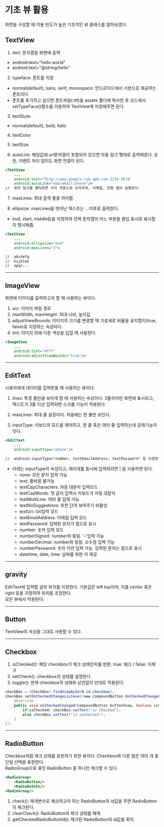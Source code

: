 # 기초 뷰 활용
화면을 구성할 때 이용 빈도가 높은 기초적인 뷰 클래스를 알아보겠다.

## TextView
1. text: 문자열을 화면에 출력
- android:text="hello world"
- android:text="@string/hello"

2. typeface: 폰트를 지정
- normal(default), sans, serif, monospace: 안드로이드에서 기본으로 제공하는 폰트이다.
- 폰트를 추가하고 싶으면 폰트파일(.ttf)을 assets 폴더에 복사한 후 코드에서 setTypeFace()함수를 이용하여 TextView에 지정해주면 된다.

3. textStyle:
- normal(default), bold, italic

4. textColor

5. textSize

6. autoLink: 해당값에 url문자열이 포함되어 있으면 자동 링크 형태로 출력해준다. 또한, 이벤트 처리 없이도 화면 연결이 된다.
```xml
<TextView
    ...
    android:text="http://www.google.com a@a.com 1234-5678"
    android:autoLink="web|email|phone"/>
//  위의 링크를 클릭하면 각각 자동으로 브라우저, 이메일, 전화 앱이 실행된다.
```


7. maxLines: 최대 출력 줄을 의미함.

8. ellipsize: maxLines을 벗어난 텍스트는 ...이후로 출력한다.
- end, start, middle등을 지정하여 전체 문자열의 어느 부분을 줄임 표시로 표시할지 명시해줌.

```xml
<TextView
    ...
    android:ellipsize="end"
    android:maxLines="3">

//  abcdefg
//  hijklmn
//  opqr...
```

<hr/>

## ImageView
화면에 이미지를 출력하고자 할 때 사용하는 뷰이다.
1. src: 이미지 파일 경로
2. maxWidth, maxHeight: 최대 너비, 높이값
3. adjustViewBounds: 이미지의 크기를 변경할 때 가로세로 비율을 유지할지(true, false)로 지정하는 속성이다.
4. tint: 이미지 위에 다른 색상을 입힐 때 사용한다.

```xml
<ImageView
    ...
    android:tint="#fff"
    android:adjustViewBounds="true"/>
```

<hr/>

## EditText
사용자에게 데이터를 입력받을 때 사용하는 뷰이다.
1. lines: 특정 줄만큼 보이게 할 때 사용하는 속성이다. 3줄까지만 화면에 표시되고, 텍스트가 3줄 이상 입력되면 스크롤 기능이 적용된다.

2. maxLines: 최대 줄 설정이다. 처음에는 한 줄만 보인다.

3. inputType: 키보드의 모드를 제어하고, 한 줄 혹은 여러 줄 입력하는데 강제기능이 잇다.
```xml
<EditText
    ...
    android:inputType="phone"/>
    
//  android:inputType="number, textEmailAddress, textPassword" 등 다양한 속성값이 있다.
```
- 아래는 inputType의 속성이고, 여러개를 동시에 입력하려면 | 을 사용하면 된다.
    - none: 모든 문자 입력 가능
    - text: 줄바꿈 불가능
    - textCapCharacters: 자동 대문자 입력모드
    - textCapWords: 첫 글자 입력시 키보드가 자동 대문자
    - textMultiLine: 여러 줄 입력 가능
    - textNoSuggestions: 추천 단어 보여주기 비활성
    - textUri: Url입력 모드
    - textEmailAddress: 이메일 입력 모드
    - textPassword: 입력된 문자가 점으로 표시
    - number: 숫자 입력 모드
    - numberSigned: number와 동일. '-'입력 가능
    - numberDecimal: number와 동일. 소수점 입력 가능
    - numberPassword: 숫자 키만 입력 가능. 입력된 문자는 점으로 표시
    - datetime, date, time: 날짜를 위한 키 제공

<hr/>

## gravity
EditText에 입력할 글의 위치를 지정한다. 기본값은 left top이며, 이를 center 혹은 right 등을 지정하여 위치를 조정한다.   
모든 뷰에서 적용된다.

<hr/>

## Button
TextView의 속성을 그대로 사용할 수 있다.

<hr/>

## Checkbox
1. isChecked(): 해당 checkbox가 체크 상태인지를 반환. true: 체크 / false: 미체크
2. setCheck(): checkbox의 상태를 설정한다.
3. toggle(): 현재 checkbox의 상태와 상관없이 반대로 적용된다.
```java
checkBox = (CheckBox) findViewById(R.id.checkbox);
checkBox.setOnCheckedChangeListener(new CompoundButton.OnCheckedChangeListener() {
    @Override
    public void onCheckedChanged(CompoundButton buttonView, boolean isChecked) {
        if(isChecked) checkBox.setText("is Checked");
        else checkBox.setText("is unChecked");
    }
});
```

<hr/>

## RadioButton
Checkbox처럼 체크 상태를 표현하기 위한 뷰이다. Checkbox와 다른 점은 여러 개 중 단일 선택을 표현한다.   
RadioGroup으로 묶인 RadioButton 중 하나만 체크할 수 있다.
```xml
<RadioGroup>
    <RadioButton/>
    <RadioButotn/>
<RadioGroup/>
```
1. check(): 매개변수로 체크하고자 하는 RadioButton의 id값을 주면 RadioButton이 체크된다.
2. clearCheck(): RadioButton의 체크 상태를 해제
3. getCheckedRadioButtonId(): 체크된 RadioButton의 id값을 획득.